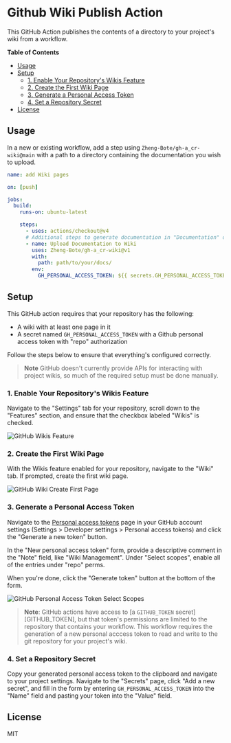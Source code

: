 # Github Wiki Publish Action

This GitHub Action publishes the contents of a directory to your project's wiki from a workflow.

<!-- START doctoc generated TOC please keep comment here to allow auto update -->
<!-- DON'T EDIT THIS SECTION, INSTEAD RE-RUN doctoc TO UPDATE -->
**Table of Contents**

- [Usage](#usage)
- [Setup](#setup)
  - [1. Enable Your Repository's Wikis Feature](#1-enable-your-repositorys-wikis-feature)
  - [2. Create the First Wiki Page](#2-create-the-first-wiki-page)
  - [3. Generate a Personal Access Token](#3-generate-a-personal-access-token)
  - [4. Set a Repository Secret](#4-set-a-repository-secret)
- [License](#license)

<!-- END doctoc generated TOC please keep comment here to allow auto update -->


## Usage

In a new or existing workflow,
add a step using `Zheng-Bote/gh-a_cr-wiki@main`
with a path to a directory containing the documentation you wish to upload.

```yml
name: add Wiki pages

on: [push]

jobs:
  build:
    runs-on: ubuntu-latest

    steps:
      - uses: actions/checkout@v4
      # Additional steps to generate documentation in "Documentation" directory
      - name: Upload Documentation to Wiki
        uses: Zheng-Bote/gh-a_cr-wiki@v1
        with:
          path: path/to/your/docs/
        env:
          GH_PERSONAL_ACCESS_TOKEN: ${{ secrets.GH_PERSONAL_ACCESS_TOKEN }}
```

## Setup

This GitHub action requires that your repository has the following:

- A wiki with at least one page in it
- A secret named `GH_PERSONAL_ACCESS_TOKEN`
  with a Github personal access token with "repo" authorization

Follow the steps below to ensure that everything's configured correctly.

> **Note**
> GitHub doesn't currently provide APIs for interacting with project wikis,
> so much of the required setup must be done manually.

### 1. Enable Your Repository's Wikis Feature

Navigate to the "Settings" tab for your repository,
scroll down to the "Features" section,
and ensure that the checkbox labeled "Wikis" is checked.

![GitHub Wikis Feature](https://user-images.githubusercontent.com/7659/72726104-5f3aff80-3b3c-11ea-8f2e-fe73aff0276b.png)

### 2. Create the First Wiki Page

With the Wikis feature enabled for your repository,
navigate to the "Wiki" tab.
If prompted,
create the first wiki page.

![GitHub Wiki Create First Page](https://user-images.githubusercontent.com/7659/72726186-927d8e80-3b3c-11ea-8014-4622f8ff3226.png)

### 3. Generate a Personal Access Token

Navigate to the [Personal access tokens](https://github.com/settings/tokens) page 
in your GitHub account settings
(Settings > Developer settings > Personal access tokens)
and click the "Generate a new token" button.

In the "New personal access token" form,
provide a descriptive comment in the "Note" field, like "Wiki Management".
Under "Select scopes",
enable all of the entries under "repo" perms.

When you're done,
click the "Generate token" button at the bottom of the form.

![GitHub Personal Access Token Select Scopes](https://user-images.githubusercontent.com/7659/72726210-9f9a7d80-3b3c-11ea-81b4-528de92fb9fa.png)

> **Note**: 
> GitHub actions have access to [a `GITHUB_TOKEN` secret][GITHUB_TOKEN],
> but that token's permissions are limited to 
> the repository that contains your workflow.
> This workflow requires the generation of a new personal acccess token
> to read and write to the git repository for your project's wiki.

### 4. Set a Repository Secret

Copy your generated personal access token to the clipboard
and navigate to your project settings.
Navigate to the "Secrets" page,
click "Add a new secret",
and fill in the form by 
entering `GH_PERSONAL_ACCESS_TOKEN` into the "Name" field and 
pasting your token into the "Value" field.

## License

MIT

